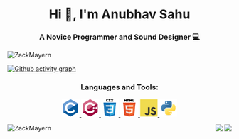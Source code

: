 <h1 align="center">Hi 👋, I'm Anubhav Sahu</h1>
<h3 align="center">A Novice Programmer and Sound Designer 💻</h3>

<p align="left"> <img src="https://komarev.com/ghpvc/?username=ZackMayern&label=Profile%20views&color=0e75b6&style=flat" alt="ZackMayern" /> </p>

<!-- ![snake gif](https://github.com/harshitpanwar/harshitpanwar/blob/output/github-contribution-grid-snake.svg) -->

[![Github activity graph](https://activity-graph.herokuapp.com/graph?username=ZackMayern&theme=react-dark&hide_border=true&color=BDDFFF&line=6E93B5&point=BDDFFF)](https://git.io/akshay2211&hide_border=true)



<h3 align="center">Languages and Tools:</h3>

<p align="center"> 
  <a href="https://devdocs.io/c/" target="_blank"> 
    <img src="https://raw.githubusercontent.com/devicons/devicon/2809b567852a4648062a2d3e7c1c531367458c0b/icons/c/c-original.svg" alt="C" width="40" height="40"/>
  </a> 
  
  <a href="https://www.w3schools.com/cpp/" target="_blank"> 
    <img src="https://raw.githubusercontent.com/devicons/devicon/master/icons/cplusplus/cplusplus-original.svg" alt="cplusplus" width="40" height="40"/> 
  </a> 

  <a href="https://www.w3schools.com/css/" target="_blank"> 
    <img src="https://raw.githubusercontent.com/devicons/devicon/master/icons/css3/css3-original-wordmark.svg" alt="css3" width="40" height="40"/> 
  </a>

   <a href="https://www.w3.org/html/" target="_blank"> 
     <img src="https://raw.githubusercontent.com/devicons/devicon/master/icons/html5/html5-original-wordmark.svg" alt="html5" width="40" height="40"/> 
  </a>  
  
  <a href="https://developer.mozilla.org/en-US/docs/Web/JavaScript" target="_blank"> 
    <img src="https://raw.githubusercontent.com/devicons/devicon/master/icons/javascript/javascript-original.svg" alt="javascript" width="40" height="40"/> 
  </a> 
  
  <a href="https://www.python.org" target="_blank"> 
    <img src="https://raw.githubusercontent.com/devicons/devicon/master/icons/python/python-original.svg" alt="python" width="40" height="40"/> 
  </a> 


<p>
  <img align="left" src="https://github-readme-stats.vercel.app/api/top-langs?username=ZackMayern&theme=dark&show_icons=true&count_private=true&hide_border=true" alt="ZackMayern" />
</p>

<p align="right">
  <img width="49.5%" src="https://github-readme-stats.vercel.app/api/?username=ZackMayern&theme=dark&show_icons=true&count_private=true&hide_border=true" />
    <img width="49.5%" src="http://github-readme-streak-stats.herokuapp.com?user=ZackMayern&theme=dark&hide_border=true" />
</p>
